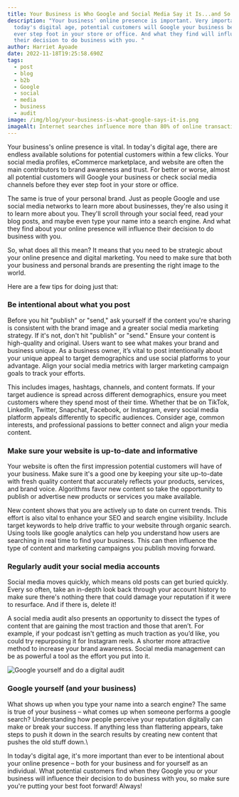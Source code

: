 ```yaml
---
title: Your Business is Who Google and Social Media Say it Is...and So Are You
description: "Your business' online presence is important. Very important. In
  today's digital age, potential customers will Google your business before they
  ever step foot in your store or office. And what they find will influence
  their decision to do business with you. "
author: Harriet Ayoade
date: 2022-11-18T19:25:58.690Z
tags:
  - post
  - blog
  - b2b
  - Google
  - social
  - media
  - business
  - audit
image: /img/blog/your-business-is-what-google-says-it-is.png
imageAlt: Internet searches influence more than 80% of online transactions!
---
```

Your business's online presence is vital. In today's digital age, there are endless available solutions for potential customers within a few clicks. Your social media profiles, eCommerce marketplace, and website are often the main contributors to brand awareness and trust. For better or worse, almost all potential customers will Google your business or check social media channels before they ever step foot in your store or office.

The same is true of your personal brand. Just as people Google and use social media networks to learn more about businesses, they're also using it to learn more about you. They'll scroll through your social feed, read your blog posts, and maybe even type your name into a search engine. And what they find about your online presence will influence their decision to do business with you.

So, what does all this mean? It means that you need to be strategic about your online presence and digital marketing. You need to make sure that both your business and personal brands are presenting the right image to the world.

Here are a few tips for doing just that:

### Be intentional about what you post

Before you hit "publish" or "send," ask yourself if the content you're sharing is consistent with the brand image and a greater social media marketing strategy. If it's not, don't hit "publish" or "send." Ensure your content is high-quality and original. Users want to see what makes your brand and business unique. As a business owner, it’s vital to post intentionally about your unique appeal to target demographics and use social platforms to your advantage. Align your social media metrics with larger marketing campaign goals to track your efforts.

This includes images, hashtags, channels, and content formats. If your target audience is spread across different demographics, ensure you meet customers where they spend most of their time. Whether that be on TikTok, LinkedIn, Twitter, Snapchat, Facebook, or Instagram, every social media platform appeals differently to specific audiences. Consider age, common interests, and professional passions to better connect and align your media content.

### Make sure your website is up-to-date and informative

Your website is often the first impression potential customers will have of your business. Make sure it's a good one by keeping your site up-to-date with fresh quality content that accurately reflects your products, services, and brand voice. Algorithms favor new content so take the opportunity to publish or advertise new products or services you make available.

New content shows that you are actively up to date on current trends. This effort is also vital to enhance your SEO and search engine visibility. Include target keywords to help drive traffic to your website through organic search. Using tools like google analytics can help you understand how users are searching in real time to find your business. This can then influence the type of content and marketing campaigns you publish moving forward.

### Regularly audit your social media accounts

Social media moves quickly, which means old posts can get buried quickly. Every so often, take an in-depth look back through your account history to make sure there's nothing there that could damage your reputation if it were to resurface. And if there is, delete it!

A social media audit also presents an opportunity to dissect the types of content that are gaining the most traction and those that aren’t. For example, if your podcast isn't getting as much traction as you’d like, you could try repurposing it for Instagram reels. A shorter more attractive method to increase your brand awareness. Social media management can be as powerful a tool as the effort you put into it.

![Google yourself and do a digital audit](/img/blog/your-business-is-what-google-says-it-is-2-.png "Social media accounts ")

### Google yourself (and your business)

What shows up when you type your name into a search engine? The same is true of your business – what comes up when someone performs a google search? Understanding how people perceive your reputation digitally can make or break your success. If anything less than flattering appears, take steps to push it down in the search results by creating new content that pushes the old stuff down.\

In today's digital age, it's more important than ever to be intentional about your online presence – both for your business and for yourself as an individual. What potential customers find when they Google you or your business will influence their decision to do business with you, so make sure you're putting your best foot forward! Always!